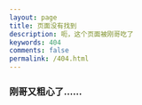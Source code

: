 ```yaml
---
layout: page
title: 页面没有找到
description: 呃，这个页面被刚哥吃了
keywords: 404
comments: false
permalink: /404.html
---
```

### 刚哥又粗心了……
